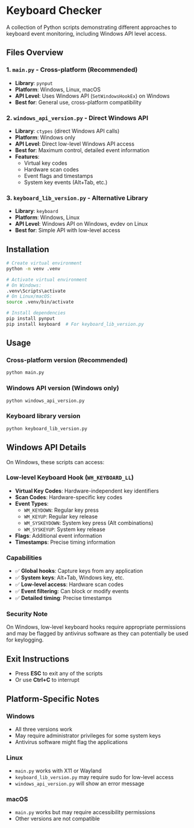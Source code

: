 # Keyboard Checker

A collection of Python scripts demonstrating different approaches to keyboard event monitoring, including Windows API level access.

## Files Overview

### 1. `main.py` - Cross-platform (Recommended)

- **Library**: `pynput`
- **Platform**: Windows, Linux, macOS
- **API Level**: Uses Windows API (`SetWindowsHookEx`) on Windows
- **Best for**: General use, cross-platform compatibility

### 2. `windows_api_version.py` - Direct Windows API

- **Library**: `ctypes` (direct Windows API calls)
- **Platform**: Windows only
- **API Level**: Direct low-level Windows API access
- **Best for**: Maximum control, detailed event information
- **Features**:
  - Virtual key codes
  - Hardware scan codes
  - Event flags and timestamps
  - System key events (Alt+Tab, etc.)

### 3. `keyboard_lib_version.py` - Alternative Library

- **Library**: `keyboard`
- **Platform**: Windows, Linux
- **API Level**: Windows API on Windows, evdev on Linux
- **Best for**: Simple API with low-level access

## Installation

```bash
# Create virtual environment
python -m venv .venv

# Activate virtual environment
# On Windows:
.venv\Scripts\activate
# On Linux/macOS:
source .venv/bin/activate

# Install dependencies
pip install pynput
pip install keyboard  # For keyboard_lib_version.py
```

## Usage

### Cross-platform version (Recommended)

```bash
python main.py
```

### Windows API version (Windows only)

```bash
python windows_api_version.py
```

### Keyboard library version

```bash
python keyboard_lib_version.py
```

## Windows API Details

On Windows, these scripts can access:

### Low-level Keyboard Hook (`WH_KEYBOARD_LL`)

- **Virtual Key Codes**: Hardware-independent key identifiers
- **Scan Codes**: Hardware-specific key codes
- **Event Types**:
  - `WM_KEYDOWN`: Regular key press
  - `WM_KEYUP`: Regular key release
  - `WM_SYSKEYDOWN`: System key press (Alt combinations)
  - `WM_SYSKEYUP`: System key release
- **Flags**: Additional event information
- **Timestamps**: Precise timing information

### Capabilities

- ✅ **Global hooks**: Capture keys from any application
- ✅ **System keys**: Alt+Tab, Windows key, etc.
- ✅ **Low-level access**: Hardware scan codes
- ✅ **Event filtering**: Can block or modify events
- ✅ **Detailed timing**: Precise timestamps

### Security Note

On Windows, low-level keyboard hooks require appropriate permissions and may be flagged by antivirus software as they can potentially be used for keylogging.

## Exit Instructions

- Press **ESC** to exit any of the scripts
- Or use **Ctrl+C** to interrupt

## Platform-Specific Notes

### Windows

- All three versions work
- May require administrator privileges for some system keys
- Antivirus software might flag the applications

### Linux

- `main.py` works with X11 or Wayland
- `keyboard_lib_version.py` may require sudo for low-level access
- `windows_api_version.py` will show an error message

### macOS

- `main.py` works but may require accessibility permissions
- Other versions are not compatible
